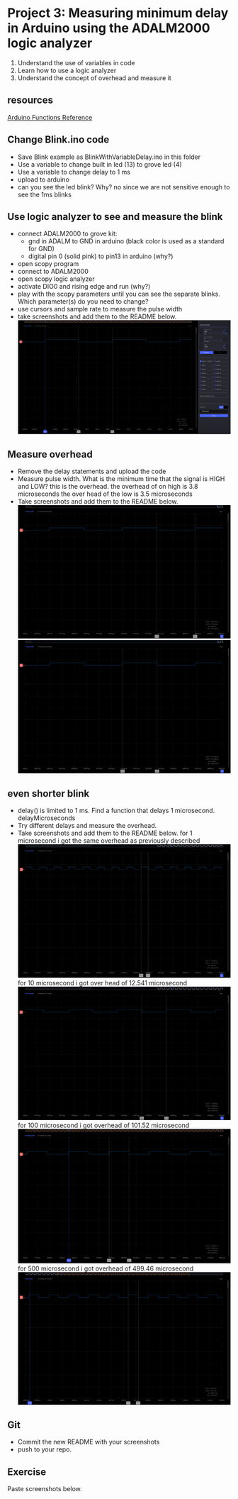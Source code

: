 # Project 3: Measuring minimum delay in Arduino using the ADALM2000 logic analyzer

1. Understand the use of variables in code
2. Learn how to use a logic analyzer
3. Understand the concept of overhead and measure it

## resources
[Arduino Functions Reference](https://www.arduino.cc/reference/en/)

## Change Blink.ino code
 - Save Blink example as BlinkWithVariableDelay.ino in this folder
 - Use a variable to change built in led (13) to grove led (4)
 - Use a variable to change delay to 1 ms 
 - upload to arduino
 - can you see the led blink? Why? no since we are not sensitive enough to see the 1ms blinks

## Use logic analyzer to see and measure the blink
 - connect ADALM2000 to grove kit: 
    - gnd in ADALM to GND in arduino (black color is used as a standard for GND)
    - digital pin 0 (solid pink) to pin13 in arduino (why?)
 - open scopy program
 - connect to ADALM2000
 - open scopy logic analyzer
 - activate DIO0 and rising edge and run (why?)
 - play with the scopy parameters until you can see the separate blinks. Which parameter(s) do you need to change?
 - use cursors and sample rate to measure the pulse width
 - take screenshots and add them to the README below.
 ![alt text](ex3_p1.PNG)

## Measure overhead
 - Remove the delay statements and upload the code
 - Measure pulse width. What is the minimum time that the signal is HIGH and LOW? this is the overhead.
 the overhead of on high is 3.8 microseconds
 the over head of the low is 3.5 microseconds
 - Take screenshots and add them to the README below.
 ![alt text](ex3_p2.PNG)
![alt text](ex3_p3.PNG)

## even shorter blink
- delay() is limited to 1 ms. Find a function that delays 1 microsecond. 
delayMicroseconds
 - Try different delays and measure the overhead.
 - Take screenshots and add them to the README below.
for 1 microsecond i got the same overhead as previously described
![alt text](ex3_1mics.PNG)
for 10 microsecond i got over head of 12.541 microsecond
![alt text](ex3_10mics.PNG)
for 100 microsecond i got overhead of 101.52 microsecond
![alt text](ex3_100mics.PNG) 
for 500 microsecond i got overhead of 499.46 microsecond
![alt text](ex3_500mics.PNG)
## Git
 - Commit the new README with your screenshots
 - push to your repo.

## Exercise
Paste screenshots below.

